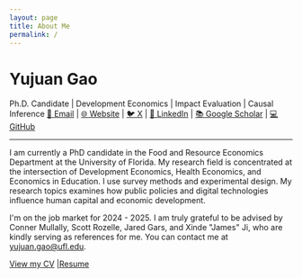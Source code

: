```yaml
---
layout: page
title: About Me
permalink: /
---
```


# Yujuan Gao

Ph.D. Candidate | Development Economics | Impact Evaluation | Causal Inference
[📧 Email](mailto:yujuan.gao@ufl.edu) | [🌐 Website](https://sites.google.com/view/yujuan-gao) | [🐦 X](https://twitter.com/YOUR_TWITTER) | [🔗 LinkedIn](https://www.linkedin.com/in/yujuangao/) | [📚 Google Scholar](https://scholar.google.com/citations?user=YOURSCHOLARID) | [💻 GitHub](https://github.com/yujuangao?tab=repositories)

---

I am currently a PhD candidate in the Food and Resource Economics Department at the University of Florida. My research field is concentrated at the intersection of Development Economics, Health Economics, and Economics in Education. I use survey methods and experimental design. My research topics examines how public policies and digital technologies influence human capital and economic development. 

I'm on the job market for 2024 - 2025. I am truly grateful to be advised by Conner Mullally, Scott Rozelle,  Jared Gars, and Xinde "James" Ji, who are kindly serving as references for me.  You can contact me at yujuan.gao@ufl.edu.

[View my CV](CV_Yujuan%20Gao.pdf)
[|Resume](Resume.pdf)

